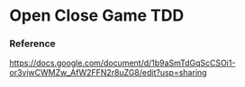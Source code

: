 # Open Close Game TDD

### Reference
https://docs.google.com/document/d/1b9aSmTdGqScCSOi1-or3vjwCWMZw_AfW2FFN2r8uZG8/edit?usp=sharing